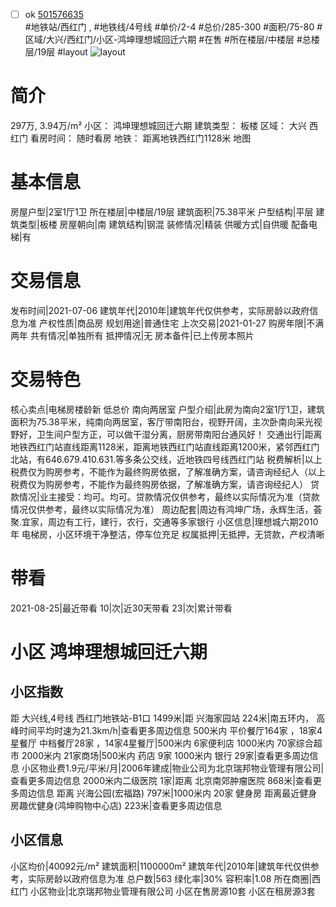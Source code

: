 - [ ] ok [501576635](https://bj.5i5j.com/ershoufang/501576635.html)  
 #地铁站/西红门 ,  #地铁线/4号线
#单价/2-4 #总价/285-300 #面积/75-80   #区域/大兴/西红门/小区-鸿坤理想城回迁六期 #在售 #所在楼层/中楼层 #总楼层/19层 #layout 
![layout](http://image2a.5i5j.com/bdir/layout/d937fff38f24494e98aecbb93893eb9d.jpg_P5.jpg) 
# 简介 
 297万,  3.94万/m² 
小区： 鸿坤理想城回迁六期
建筑类型： 板楼
区域： 大兴 西红门
看房时间： 随时看房
地铁： 距离地铁西红门1128米 地图
# 基本信息 
 房屋户型|2室1厅1卫
所在楼层|中楼层/19层
建筑面积|75.38平米
户型结构|平层
建筑类型|板楼
房屋朝向|南
建筑结构|钢混
装修情况|精装
供暖方式|自供暖
配备电梯|有
# 交易信息 
 发布时间|2021-07-06
建筑年代|2010年|建筑年代仅供参考，实际房龄以政府信息为准
产权性质|商品房
规划用途|普通住宅
上次交易|2021-01-27
购房年限|不满两年
共有情况|单独所有
抵押情况|无
房本备件|已上传房本照片
# 交易特色 
 核心卖点|电梯房楼龄新 低总价 南向两居室
户型介绍|此房为南向2室1厅1卫，建筑面积为75.38平米，纯南向两居室，客厅带南阳台，视野开阔，主次卧南向采光视野好，卫生间户型方正，可以做干湿分离，厨房带南阳台通风好！
交通出行|距离地铁西红门站直线距离1128米，距离地铁西红门站直线距离1200米，紧邻西红门北站，有646.679.410.631.等多条公交线，近地铁四号线西红门站
税费解析|以上税费仅为购房参考，不能作为最终购房依据，了解准确方案，请咨询经纪人（以上税费仅为购房参考，不能作为最终购房依据，了解准确方案，请咨询经纪人）
贷款情况|业主接受：均可。均可。贷款情况仅供参考，最终以实际情况为准（贷款情况仅供参考，最终以实际情况为准）
周边配套|周边有鸿坤广场，永辉生活，荟聚.宜家，周边有工行，建行，农行，交通等多家银行
小区信息|理想城六期2010年 电梯房，小区环境干净整洁，停车位充足
权属抵押|无抵押，无贷款，产权清晰
# 带看 
 2021-08-25|最近带看	 10|次|近30天带看	 23|次|累计带看
# 小区 鸿坤理想城回迁六期
## 小区指数 
 距 大兴线,4号线 西红门地铁站-B1口 1499米|距 兴海家园站 224米|南五环内， 高峰时间平均时速为21.3km/h|查看更多周边信息
500米内 平价餐厅164家 ，18家4星餐厅
中档餐厅28家 ，14家4星餐厅|500米内 6家便利店
1000米内 70家综合超市
2000米内 21家商场|500米内 药店 9家
1000米内 银行 29家|查看更多周边信息
小区物业费1.9元/平米/月|2006年建成|物业公司为北京瑞邦物业管理有限公司|查看更多周边信息
2000米内二级医院 1家|距离 北京南郊肿瘤医院  868米|查看更多周边信息
距离 兴海公园(宏福路) 797米|1000米内 20家 健身房
距离最近健身房趣优健身(鸿坤购物中心店) 223米|查看更多周边信息
## 小区信息 
 小区均价|40092元/m²
建筑面积|1100000m²
建筑年代|2010年|建筑年代仅供参考，实际房龄以政府信息为准
总户数|563
绿化率|30%
容积率|1.08
所在商圈|西红门
小区物业|北京瑞邦物业管理有限公司
小区在售房源10套
小区在租房源3套
